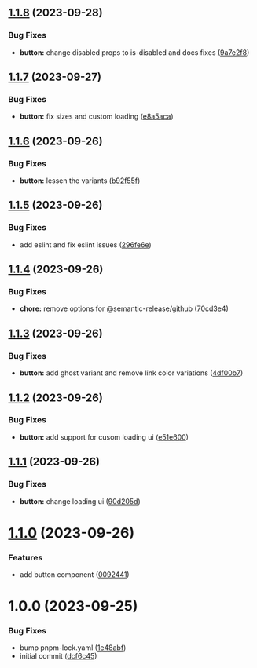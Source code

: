 ## [1.1.8](https://github.com/johngerome/vue-ui/compare/v1.1.7...v1.1.8) (2023-09-28)


### Bug Fixes

* **button:** change disabled props to is-disabled and docs fixes ([9a7e2f8](https://github.com/johngerome/vue-ui/commit/9a7e2f818559dd3a3e5325df9f8784e5f9ab9ec8))

## [1.1.7](https://github.com/johngerome/vue-ui/compare/v1.1.6...v1.1.7) (2023-09-27)


### Bug Fixes

* **button:** fix sizes and custom loading ([e8a5aca](https://github.com/johngerome/vue-ui/commit/e8a5aca9119b4c955316fe7eb880470e325cc34d))

## [1.1.6](https://github.com/johngerome/vue-ui/compare/v1.1.5...v1.1.6) (2023-09-26)


### Bug Fixes

* **button:** lessen the variants ([b92f55f](https://github.com/johngerome/vue-ui/commit/b92f55f2ff0383af39a8778a56d41750cf0af4bb))

## [1.1.5](https://github.com/johngerome/vue-ui/compare/v1.1.4...v1.1.5) (2023-09-26)


### Bug Fixes

* add eslint and fix eslint issues ([296fe6e](https://github.com/johngerome/vue-ui/commit/296fe6ed6853d94ea6971a65e3700c9033f98b0f))

## [1.1.4](https://github.com/johngerome/vue-ui/compare/v1.1.3...v1.1.4) (2023-09-26)


### Bug Fixes

* **chore:** remove options for @semantic-release/github ([70cd3e4](https://github.com/johngerome/vue-ui/commit/70cd3e42c16a10e9482b6c8d84bf4343e6e3e2bb))

## [1.1.3](https://github.com/johngerome/vue-ui/compare/v1.1.2...v1.1.3) (2023-09-26)


### Bug Fixes

* **button:** add ghost variant and remove link color variations ([4df00b7](https://github.com/johngerome/vue-ui/commit/4df00b799c5104bba0c74c500d01cfa31bc474c4))

## [1.1.2](https://github.com/johngerome/vue-ui/compare/v1.1.1...v1.1.2) (2023-09-26)


### Bug Fixes

* **button:** add support for cusom loading ui ([e51e600](https://github.com/johngerome/vue-ui/commit/e51e600320015745459ebbf3546cf8a1440b743f))

## [1.1.1](https://github.com/johngerome/vue-ui/compare/v1.1.0...v1.1.1) (2023-09-26)


### Bug Fixes

* **button:** change loading ui ([90d205d](https://github.com/johngerome/vue-ui/commit/90d205dc2e3e7b01ff2cbf497d773ceeabec6fb1))

# [1.1.0](https://github.com/johngerome/vue-ui/compare/v1.0.0...v1.1.0) (2023-09-26)


### Features

* add button component ([0092441](https://github.com/johngerome/vue-ui/commit/0092441581c150ee832a212caa323232f5686f1e))

# 1.0.0 (2023-09-25)


### Bug Fixes

* bump pnpm-lock.yaml ([1e48abf](https://github.com/johngerome/vue-ui/commit/1e48abf129d83c2906f06c15b713e7937698ed15))
* initial commit ([dcf6c45](https://github.com/johngerome/vue-ui/commit/dcf6c45dd5d0b91e6f781309468b33703c504cd0))
